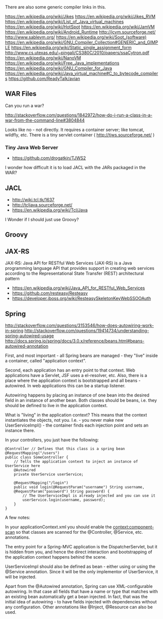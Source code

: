 
<!--
-->

There are also some generic compiler links in this.

https://en.wikipedia.org/wiki/Jikes
https://en.wikipedia.org/wiki/Jikes_RVM
https://en.wikipedia.org/wiki/List_of_Java_virtual_machines
https://en.wikipedia.org/wiki/HotSpot
https://en.wikipedia.org/wiki/JamVM
https://en.wikipedia.org/wiki/Android_Runtime
http://jcvm.sourceforge.net/
http://www.sablevm.org/
https://en.wikipedia.org/wiki/Soot_(software)
https://en.wikipedia.org/wiki/GNU_Compiler_Collection#GENERIC_and_GIMPLE
https://en.wikipedia.org/wiki/Static_single_assignment_form
http://www.cs.utexas.edu/~pingali/CS380C/2010/papers/ssaCytron.pdf
https://en.wikipedia.org/wiki/NanoVM
https://en.wikipedia.org/wiki/Free_Java_implementations
https://en.wikipedia.org/wiki/GNU_Compiler_for_Java
https://en.wikipedia.org/wiki/Java_virtual_machine#C_to_bytecode_compilers
https://github.com/ReadyTalk/avian

WAR Files
---------

Can you run a war?

http://stackoverflow.com/questions/1842972/how-do-i-run-a-class-in-a-war-from-the-command-line#3804844

Looks like no - not directly.  It requires a container server;
like tomcat, wildfly, etc.  There is a tiny servlet container
( http://tjws.sourceforge.net/ )

### Tiny Java Web Server

 * https://github.com/drogatkin/TJWS2

I wonder how difficult it is to load JACL with the JARs packaged in the WAR?

JACL
----

 * http://wiki.tcl.tk/1637
 * http://tcljava.sourceforge.net/
 * https://en.wikipedia.org/wiki/Tcl/Java

I Wonder if I should just use Groovy?

Groovy
------

JAX-RS
-------

JAX-RS: Java API for RESTful Web Services (JAX-RS) is a Java programming language API that provides support in creating web services according to the Representational State Transfer (REST) architectural pattern

 * https://en.wikipedia.org/wiki/Java_API_for_RESTful_Web_Services
 * https://github.com/resteasy/Resteasy
 * https://developer.jboss.org/wiki/ResteasySkeletonKeyWebSSOOAuth

Spring
------

<http://stackoverflow.com/questions/3153546/how-does-autowiring-work-in-spring>
http://stackoverflow.com/questions/19414734/understanding-spring-autowired-usage
http://docs.spring.io/spring/docs/3.0.x/reference/beans.html#beans-autowired-annotation

First, and most important - all Spring beans are managed - they
"live" inside a container, called "application context".

Second, each application has an entry point to that context. Web
applications have a Servlet, JSF uses a el-resolver, etc. Also,
there is a place where the application context is bootstrapped and
all beans - autowired. In web applications this can be a startup
listener.

Autowiring happens by placing an instance of one bean into the
desired field in an instance of another bean. Both classes should
be beans, i.e. they should be defined to live in the application
context.

What is "living" in the application context? This means that the
context instantiates the objects, not you. I.e. - you never make
new UserServiceImpl() - the container finds each injection point
and sets an instance there.

In your controllers, you just have the following:

```
@Controller // Defines that this class is a spring bean
@RequestMapping("/users")
public class SomeController {
    // Tells the application context to inject an instance of UserService here
    @Autowired
    private UserService userService;

    @RequestMapping("/login")
    public void login(@RequestParam("username") String username,
    @RequestParam("password") String password) {
        // The UserServiceImpl is already injected and you can use it
        userService.login(username, password);
    }
}
```

A few notes:

In your applicationContext.xml you should enable the
<context:component-scan> so that classes are scanned for the
@Controller, @Service, etc. annotations.

The entry point for a Spring-MVC application is the DispatcherServlet,
but it is hidden from you, and hence the direct interaction and
bootstrapping of the application context happens behind the scene.

UserServiceImpl should also be defined as bean - either using <bean
id=".." class=".."> or using the @Service annotation. Since it will
be the only implementor of UserService, it will be injected.

Apart from the @Autowired annotation, Spring can use XML-configurable
autowiring. In that case all fields that have a name or type that
matches with an existing bean automatically get a bean injected.
In fact, that was the initial idea of autowiring - to have fields
injected with dependencies without any configuration. Other annotations
like @Inject, @Resource can also be used.

<!-- vim: set autoindent expandtab sw=4 syntax=markdown: -->
